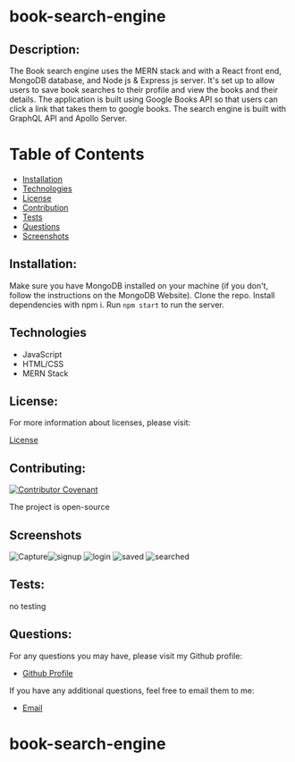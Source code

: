 # book-search-engine

## Description:
The Book search engine uses the MERN stack and with a React front end, MongoDB database, and Node js & Express js server. It's set up to allow users to save book searches to their profile and view the books and their details. The application is built using Google Books API so that users can click a link that takes them to google books. The search engine is built with GraphQL API and Apollo Server.

  # Table of Contents

  - [Installation](#installation)
  - [Technologies](#technologies)
  - [License](#license)
  - [Contribution](#contributing)
  - [Tests](#tests)
  - [Questions](#questions)
  - [Screenshots](#screenshots)

  ## Installation:

   Make sure you have MongoDB installed on your machine (if you don't, follow the instructions on the MongoDB Website). Clone the repo. Install dependencies with npm i. Run ```npm start``` to run the server. 



## Technologies
  - JavaScript
  - HTML/CSS
  - MERN Stack



  ## License:

  For more information about licenses, please visit:

  [License](https://opensource.org/licenses/MIT)


  ## Contributing:

  [![Contributor Covenant](https://img.shields.io/badge/Contributor%20Covenant-v2.0%20adopted-ff69b4.svg)](CODE_OF_CONDUCT.md)
  
  The project is open-source

  ## Screenshots
  ![Capture](https://user-images.githubusercontent.com/68020747/103809496-96ddd880-5027-11eb-97a7-e0b54e0cdfce.PNG)![signup](https://user-images.githubusercontent.com/68020747/103809507-9b09f600-5027-11eb-9907-ea1bfbd4055a.PNG)
![login](https://user-images.githubusercontent.com/68020747/103809498-98a79c00-5027-11eb-8c5c-f37654f7d0b9.PNG)
![saved](https://user-images.githubusercontent.com/68020747/103809501-99403280-5027-11eb-959a-777dc48d2a0a.PNG)
![searched](https://user-images.githubusercontent.com/68020747/103809504-9a715f80-5027-11eb-87b0-68a151cc34f6.PNG)
  ## Tests:

  no testing

  
  ## Questions:

  For any questions you may have, please visit my Github profile:
  - [Github Profile](https://github.com/jcode5577)

  If you have any additional questions, feel free to email them to me:
  - [Email](john.hamilton5577@gmail.com)
# book-search-engine
